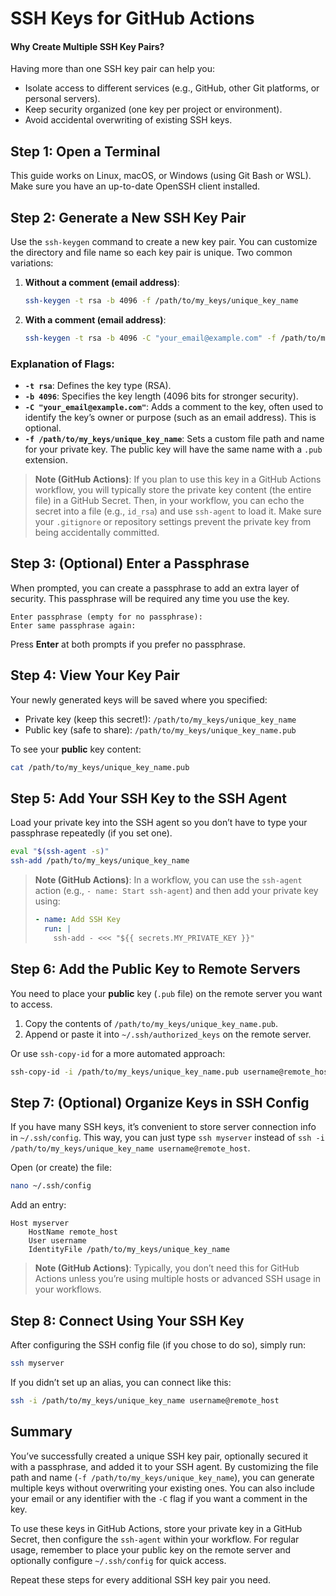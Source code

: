 # SSH Keys for GitHub Actions

#### Why Create Multiple SSH Key Pairs?
Having more than one SSH key pair can help you:
- Isolate access to different services (e.g., GitHub, other Git platforms, or personal servers).
- Keep security organized (one key per project or environment).
- Avoid accidental overwriting of existing SSH keys.


## Step 1: Open a Terminal
This guide works on Linux, macOS, or Windows (using Git Bash or WSL). Make sure you have an up-to-date OpenSSH client installed.


## Step 2: Generate a New SSH Key Pair
Use the `ssh-keygen` command to create a new key pair. You can customize the directory and file name so each key pair is unique. Two common variations:

1. **Without a comment (email address)**:
   ```sh
   ssh-keygen -t rsa -b 4096 -f /path/to/my_keys/unique_key_name
   ```

2. **With a comment (email address)**:
   ```sh
   ssh-keygen -t rsa -b 4096 -C "your_email@example.com" -f /path/to/my_keys/unique_key_name
   ```

### Explanation of Flags:
- **`-t rsa`**: Defines the key type (RSA).
- **`-b 4096`**: Specifies the key length (4096 bits for stronger security).
- **`-C "your_email@example.com"`**: Adds a comment to the key, often used to identify the key’s owner or purpose (such as an email address). This is optional.
- **`-f /path/to/my_keys/unique_key_name`**: Sets a custom file path and name for your private key. The public key will have the same name with a `.pub` extension.

> **Note (GitHub Actions)**: If you plan to use this key in a GitHub Actions workflow, you will typically store the private key content (the entire file) in a GitHub Secret. Then, in your workflow, you can echo the secret into a file (e.g., `id_rsa`) and use `ssh-agent` to load it. Make sure your `.gitignore` or repository settings prevent the private key from being accidentally committed.


## Step 3: (Optional) Enter a Passphrase
When prompted, you can create a passphrase to add an extra layer of security. This passphrase will be required any time you use the key.

```
Enter passphrase (empty for no passphrase):
Enter same passphrase again:
```

Press **Enter** at both prompts if you prefer no passphrase.

## Step 4: View Your Key Pair
Your newly generated keys will be saved where you specified:
- Private key (keep this secret!): `/path/to/my_keys/unique_key_name`
- Public key (safe to share): `/path/to/my_keys/unique_key_name.pub`

To see your **public** key content:
```sh
cat /path/to/my_keys/unique_key_name.pub
```


## Step 5: Add Your SSH Key to the SSH Agent
Load your private key into the SSH agent so you don’t have to type your passphrase repeatedly (if you set one).

```sh
eval "$(ssh-agent -s)"
ssh-add /path/to/my_keys/unique_key_name
```

> **Note (GitHub Actions)**: In a workflow, you can use the `ssh-agent` action (e.g., `- name: Start ssh-agent`) and then add your private key using:
> ```yaml
> - name: Add SSH Key
>   run: |
>     ssh-add - <<< "${{ secrets.MY_PRIVATE_KEY }}"
> ```


## Step 6: Add the Public Key to Remote Servers
You need to place your **public** key (`.pub` file) on the remote server you want to access.

1. Copy the contents of `/path/to/my_keys/unique_key_name.pub`.
2. Append or paste it into `~/.ssh/authorized_keys` on the remote server.

Or use `ssh-copy-id` for a more automated approach:
```sh
ssh-copy-id -i /path/to/my_keys/unique_key_name.pub username@remote_host
```


## Step 7: (Optional) Organize Keys in SSH Config
If you have many SSH keys, it’s convenient to store server connection info in `~/.ssh/config`. This way, you can just type `ssh myserver` instead of `ssh -i /path/to/my_keys/unique_key_name username@remote_host`.

Open (or create) the file:
```sh
nano ~/.ssh/config
```

Add an entry:
```plaintext
Host myserver
    HostName remote_host
    User username
    IdentityFile /path/to/my_keys/unique_key_name
```

> **Note (GitHub Actions)**: Typically, you don’t need this for GitHub Actions unless you’re using multiple hosts or advanced SSH usage in your workflows.


## Step 8: Connect Using Your SSH Key
After configuring the SSH config file (if you chose to do so), simply run:
```sh
ssh myserver
```

If you didn’t set up an alias, you can connect like this:
```sh
ssh -i /path/to/my_keys/unique_key_name username@remote_host
```


## Summary
You’ve successfully created a unique SSH key pair, optionally secured it with a passphrase, and added it to your SSH agent. By customizing the file path and name (`-f /path/to/my_keys/unique_key_name`), you can generate multiple keys without overwriting your existing ones. You can also include your email or any identifier with the `-C` flag if you want a comment in the key.

To use these keys in GitHub Actions, store your private key in a GitHub Secret, then configure the `ssh-agent` within your workflow. For regular usage, remember to place your public key on the remote server and optionally configure `~/.ssh/config` for quick access.

Repeat these steps for every additional SSH key pair you need.
